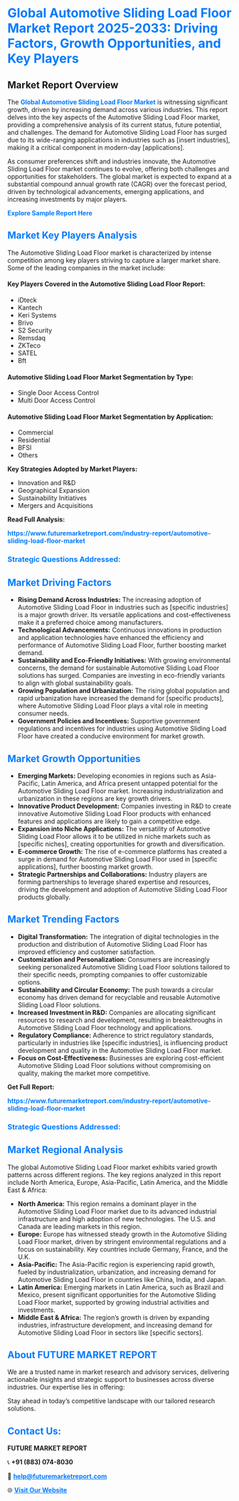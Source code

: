 <h1 style="color: #007BFF;">Global Automotive Sliding Load Floor Market Report 2025-2033: Driving Factors, Growth Opportunities, and Key Players</h1>

<section id="overview">
<h2>Market Report Overview</h2>
<p>The <a href="https://www.futuremarketreport.com/industry-report/automotive-sliding-load-floor-market" style="color: #007BFF; text-decoration: none;"><strong>Global Automotive Sliding Load Floor Market</strong></a> is witnessing significant growth, driven by increasing demand across various industries. This report delves into the key aspects of the Automotive Sliding Load Floor market, providing a comprehensive analysis of its current status, future potential, and challenges. The demand for Automotive Sliding Load Floor has surged due to its wide-ranging applications in industries such as [insert industries], making it a critical component in modern-day [applications].</p>
<p>As consumer preferences shift and industries innovate, the Automotive Sliding Load Floor market continues to evolve, offering both challenges and opportunities for stakeholders. The global market is expected to expand at a substantial compound annual growth rate (CAGR) over the forecast period, driven by technological advancements, emerging applications, and increasing investments by major players.</p>
</section>

<section id="overview">
<p><a href="https://www.futuremarketreport.com/request-sample/reportId=34962" style="color: #007BFF; text-decoration: none;"><strong>Explore Sample Report Here</strong></a></p>
</section>

<section id="key-players">
<h2 style="color: #007BFF;">Market Key Players Analysis</h2>
<p>The Automotive Sliding Load Floor market is characterized by intense competition among key players striving to capture a larger market share. Some of the leading companies in the market include:</p>
<h4>Key Players Covered in the Automotive Sliding Load Floor Report:</h4>
<ul><li>iDteck</li><li>Kantech</li><li>Keri Systems</li><li>Brivo</li><li>S2 Security</li><li>Remsdaq</li><li>ZKTeco</li><li>SATEL</li><li>Bft</li></ul>
<h4>Automotive Sliding Load Floor Market Segmentation by Type:</h4>
<ul><li>Single Door Access Control</li><li>Multi Door Access Control</li></ul>

<h4>Automotive Sliding Load Floor Market Segmentation by Application:</h4>
<ul><li>Commercial</li><li>Residential</li><li>BFSI</li><li>Others</li></ul>
<p><strong>Key Strategies Adopted by Market Players:</strong></p>
<ul>
<li>Innovation and R&D</li>
<li>Geographical Expansion</li>
<li>Sustainability Initiatives</li>
<li>Mergers and Acquisitions</li>
</ul>
</section>

<section>
<p><strong>Read Full Analysis: </strong></p><a href="https://www.futuremarketreport.com/industry-report/automotive-sliding-load-floor-market" style="color: #007BFF; text-decoration: none;"><strong>https://www.futuremarketreport.com/industry-report/automotive-sliding-load-floor-market</strong></a>
<h3 style="color: #007BFF;">Strategic Questions Addressed:</h3>
</section>

<section id="driving-factors">
<h2 style="color: #007BFF;">Market Driving Factors</h2>
<ul>
<li><strong>Rising Demand Across Industries:</strong> The increasing adoption of Automotive Sliding Load Floor in industries such as [specific industries] is a major growth driver. Its versatile applications and cost-effectiveness make it a preferred choice among manufacturers.</li>
<li><strong>Technological Advancements:</strong> Continuous innovations in production and application technologies have enhanced the efficiency and performance of Automotive Sliding Load Floor, further boosting market demand.</li>
<li><strong>Sustainability and Eco-Friendly Initiatives:</strong> With growing environmental concerns, the demand for sustainable Automotive Sliding Load Floor solutions has surged. Companies are investing in eco-friendly variants to align with global sustainability goals.</li>
<li><strong>Growing Population and Urbanization:</strong> The rising global population and rapid urbanization have increased the demand for [specific products], where Automotive Sliding Load Floor plays a vital role in meeting consumer needs.</li>
<li><strong>Government Policies and Incentives:</strong> Supportive government regulations and incentives for industries using Automotive Sliding Load Floor have created a conducive environment for market growth.</li>
</ul>
</section>

<section id="growth-opportunities">
<h2 style="color: #007BFF;">Market Growth Opportunities</h2>
<ul>
<li><strong>Emerging Markets:</strong> Developing economies in regions such as Asia-Pacific, Latin America, and Africa present untapped potential for the Automotive Sliding Load Floor market. Increasing industrialization and urbanization in these regions are key growth drivers.</li>
<li><strong>Innovative Product Development:</strong> Companies investing in R&D to create innovative Automotive Sliding Load Floor products with enhanced features and applications are likely to gain a competitive edge.</li>
<li><strong>Expansion into Niche Applications:</strong> The versatility of Automotive Sliding Load Floor allows it to be utilized in niche markets such as [specific niches], creating opportunities for growth and diversification.</li>
<li><strong>E-commerce Growth:</strong> The rise of e-commerce platforms has created a surge in demand for Automotive Sliding Load Floor used in [specific applications], further boosting market growth.</li>
<li><strong>Strategic Partnerships and Collaborations:</strong> Industry players are forming partnerships to leverage shared expertise and resources, driving the development and adoption of Automotive Sliding Load Floor products globally.</li>
</ul>
</section>

<section id="trending-factors">
<h2 style="color: #007BFF;">Market Trending Factors</h2>
<ul>
<li><strong>Digital Transformation:</strong> The integration of digital technologies in the production and distribution of Automotive Sliding Load Floor has improved efficiency and customer satisfaction.</li>
<li><strong>Customization and Personalization:</strong> Consumers are increasingly seeking personalized Automotive Sliding Load Floor solutions tailored to their specific needs, prompting companies to offer customizable options.</li>
<li><strong>Sustainability and Circular Economy:</strong> The push towards a circular economy has driven demand for recyclable and reusable Automotive Sliding Load Floor solutions.</li>
<li><strong>Increased Investment in R&D:</strong> Companies are allocating significant resources to research and development, resulting in breakthroughs in Automotive Sliding Load Floor technology and applications.</li>
<li><strong>Regulatory Compliance:</strong> Adherence to strict regulatory standards, particularly in industries like [specific industries], is influencing product development and quality in the Automotive Sliding Load Floor market.</li>
<li><strong>Focus on Cost-Effectiveness:</strong> Businesses are exploring cost-efficient Automotive Sliding Load Floor solutions without compromising on quality, making the market more competitive.</li>
</ul>
</section>

<section>
<p><strong>Get Full Report: </strong></p><a href="https://www.futuremarketreport.com/industry-report/automotive-sliding-load-floor-market" style="color: #007BFF; text-decoration: none;"><strong>https://www.futuremarketreport.com/industry-report/automotive-sliding-load-floor-market</strong></a>
<h3 style="color: #007BFF;">Strategic Questions Addressed:</h3>
</section>


<section id="regional-analysis">
<h2 style="color: #007BFF;">Market Regional Analysis</h2>
<p>The global Automotive Sliding Load Floor market exhibits varied growth patterns across different regions. The key regions analyzed in this report include North America, Europe, Asia-Pacific, Latin America, and the Middle East & Africa:</p>
<ul>
<li><strong>North America:</strong> This region remains a dominant player in the Automotive Sliding Load Floor market due to its advanced industrial infrastructure and high adoption of new technologies. The U.S. and Canada are leading markets in this region.</li>
<li><strong>Europe:</strong> Europe has witnessed steady growth in the Automotive Sliding Load Floor market, driven by stringent environmental regulations and a focus on sustainability. Key countries include Germany, France, and the U.K.</li>
<li><strong>Asia-Pacific:</strong> The Asia-Pacific region is experiencing rapid growth, fueled by industrialization, urbanization, and increasing demand for Automotive Sliding Load Floor in countries like China, India, and Japan.</li>
<li><strong>Latin America:</strong> Emerging markets in Latin America, such as Brazil and Mexico, present significant opportunities for the Automotive Sliding Load Floor market, supported by growing industrial activities and investments.</li>
<li><strong>Middle East & Africa:</strong> The region’s growth is driven by expanding industries, infrastructure development, and increasing demand for Automotive Sliding Load Floor in sectors like [specific sectors].</li>
</ul>
</section>

<footer>
<h2 style="color: #007BFF;">About FUTURE MARKET REPORT</h2>
<p>We are a trusted name in market research and advisory services, delivering actionable insights and strategic support to businesses across diverse industries. Our expertise lies in offering:</p>

<p>Stay ahead in today’s competitive landscape with our tailored research solutions.</p>

<h2 style="color: #007BFF;">Contact Us:</h2>
<p><strong>FUTURE MARKET REPORT</strong></p>
<p>📞 <strong>+91 (883) 074-8030</strong></p>
<p>📧 <strong><a href="mailto:help@futuremarketreport.com" style="color: #007BFF;">help@futuremarketreport.com</a></strong></p>
<p>🌐 <strong><a href="https://www.futuremarketreport.com/" style="color: #007BFF;">Visit Our Website</a></strong></p>
</footer>